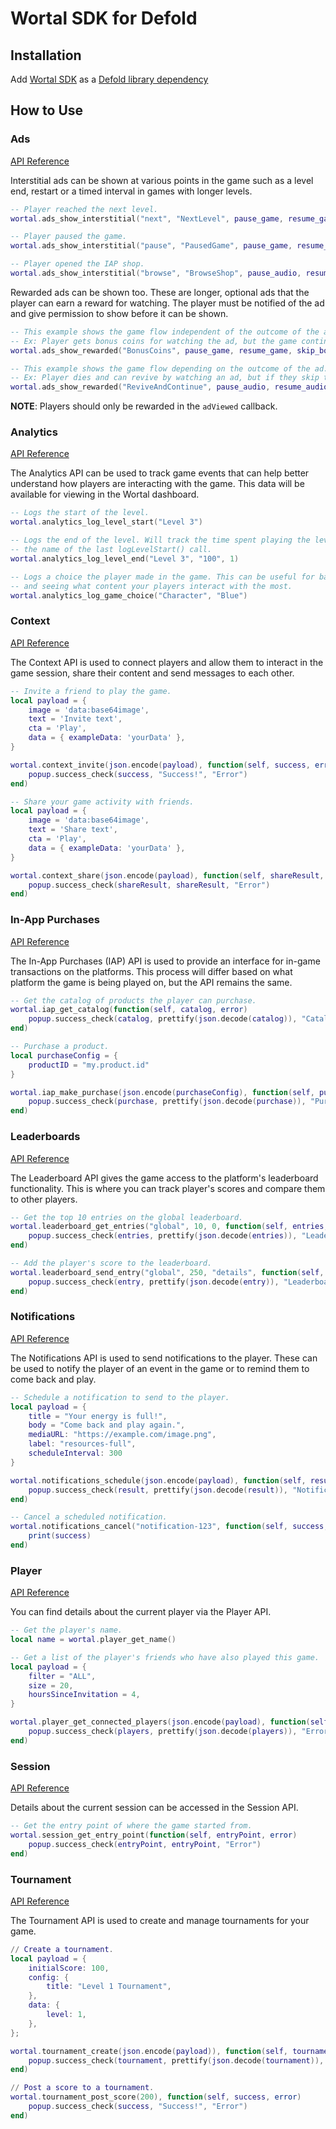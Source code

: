 # Wortal SDK for Defold

## Installation

Add [Wortal SDK](https://github.com/Digital-Will-Inc/wortal-sdk-defold/archive/master.zip) as a [Defold library dependency](http://www.defold.com/manuals/libraries/)

## How to Use

### Ads

[API Reference](https://sdk.html5gameportal.com/api/ads/)

Interstitial ads can be shown at various points in the game such as a level end, restart or a timed
interval in games with longer levels.

```lua
-- Player reached the next level.
wortal.ads_show_interstitial("next", "NextLevel", pause_game, resume_game)

-- Player paused the game.
wortal.ads_show_interstitial("pause", "PausedGame", pause_game, resume_game)

-- Player opened the IAP shop.
wortal.ads_show_interstitial("browse", "BrowseShop", pause_audio, resume_audio)
```

Rewarded ads can be shown too. These are longer, optional ads that the player can earn a reward for watching. The player
must be notified of the ad and give permission to show before it can be shown.

```lua
-- This example shows the game flow independent of the outcome of the ad.
-- Ex: Player gets bonus coins for watching the ad, but the game continues regardless of the outcome.
wortal.ads_show_rewarded("BonusCoins", pause_game, resume_game, skip_bonus, add_bonus_coins)

-- This example shows the game flow depending on the outcome of the ad.
-- Ex: Player dies and can revive by watching an ad, but if they skip the ad they lose the level.
wortal.ads_show_rewarded("ReviveAndContinue", pause_audio, resume_audio, end_game, continue_game)
```

**NOTE**: Players should only be rewarded in the `adViewed` callback.

### Analytics

[API Reference](https://sdk.html5gameportal.com/api/analytics/)

The Analytics API can be used to track game events that can help better understand how players are interacting with
the game. This data will be available for viewing in the Wortal dashboard.

```lua
-- Logs the start of the level.
wortal.analytics_log_level_start("Level 3")

-- Logs the end of the level. Will track the time spent playing the level if the name matches
-- the name of the last logLevelStart() call.
wortal.analytics_log_level_end("Level 3", "100", 1)

-- Logs a choice the player made in the game. This can be useful for balancing the game
-- and seeing what content your players interact with the most.
wortal.analytics_log_game_choice("Character", "Blue")
```

### Context

[API Reference](https://sdk.html5gameportal.com/api/context/)

The Context API is used to connect players and allow them to interact in the game session, share their content
and send messages to each other.

```lua
-- Invite a friend to play the game.
local payload = {
    image = 'data:base64image',
    text = 'Invite text',
    cta = 'Play',
    data = { exampleData: 'yourData' },
}

wortal.context_invite(json.encode(payload), function(self, success, error)
    popup.success_check(success, "Success!", "Error")
end)

-- Share your game activity with friends.
local payload = {
    image = 'data:base64image',
    text = 'Share text',
    cta = 'Play',
    data = { exampleData: 'yourData' },
}

wortal.context_share(json.encode(payload), function(self, shareResult, error)
    popup.success_check(shareResult, shareResult, "Error")
end)
```

### In-App Purchases

[API Reference](https://sdk.html5gameportal.com/api/iap/)

The In-App Purchases (IAP) API is used to provide an interface for in-game transactions on the platforms.
This process will differ based on what platform the game is being played on, but the API remains the same.

```lua
-- Get the catalog of products the player can purchase.
wortal.iap_get_catalog(function(self, catalog, error)
    popup.success_check(catalog, prettify(json.decode(catalog)), "Catalog failed")
end)

-- Purchase a product.
local purchaseConfig = {
    productID = "my.product.id"
}

wortal.iap_make_purchase(json.encode(purchaseConfig), function(self, purchase, error)
    popup.success_check(purchase, prettify(json.decode(purchase)), "Purchase failed")
end)
```

### Leaderboards

[API Reference](https://sdk.html5gameportal.com/api/leaderboard/)

The Leaderboard API gives the game access to the platform's leaderboard functionality. This is where
you can track player's scores and compare them to other players.

```lua
-- Get the top 10 entries on the global leaderboard.
wortal.leaderboard_get_entries("global", 10, 0, function(self, entries, error)
    popup.success_check(entries, prettify(json.decode(entries)), "Leaderboard get entries failed")
end)

-- Add the player's score to the leaderboard.
wortal.leaderboard_send_entry("global", 250, "details", function(self, entry, error)
    popup.success_check(entry, prettify(json.decode(entry)), "Leaderboard add failed")
end)
```

### Notifications

[API Reference](https://sdk.html5gameportal.com/api/notifications/)

The Notifications API is used to send notifications to the player. These can be used to notify the player
of an event in the game or to remind them to come back and play.

```lua
-- Schedule a notification to send to the player.
local payload = {
    title = "Your energy is full!",
    body = "Come back and play again.",
    mediaURL: "https://example.com/image.png",
    label: "resources-full",
    scheduleInterval: 300 
}

wortal.notifications_schedule(json.encode(payload), function(self, result, error)
    popup.success_check(result, prettify(json.decode(result)), "Notification schedule failed")
end)

-- Cancel a scheduled notification.
wortal.notifications_cancel("notification-123", function(self, success, error)
    print(success)
end)
```

### Player

[API Reference](https://sdk.html5gameportal.com/api/player/)

You can find details about the current player via the Player API.

```lua
-- Get the player's name.
local name = wortal.player_get_name()

-- Get a list of the player's friends who have also played this game.
local payload = {
    filter = "ALL",
    size = 20,
    hoursSinceInvitation = 4,
}

wortal.player_get_connected_players(json.encode(payload), function(self, players, error)
    popup.success_check(players, prettify(json.decode(players)), "Error")
end)
```

### Session

[API Reference](https://sdk.html5gameportal.com/api/session/)

Details about the current session can be accessed in the Session API.

```lua
-- Get the entry point of where the game started from.
wortal.session_get_entry_point(function(self, entryPoint, error)
    popup.success_check(entryPoint, entryPoint, "Error")
end)
```

### Tournament

[API Reference](https://sdk.html5gameportal.com/api/tournament/)

The Tournament API is used to create and manage tournaments for your game.

```lua
// Create a tournament.
local payload = {
    initialScore: 100,
    config: {
        title: "Level 1 Tournament",
    },
    data: {
        level: 1,
    },
};

wortal.tournament_create(json.encode(payload)), function(self, tournament, error)
    popup.success_check(tournament, prettify(json.decode(tournament)), "Error")
end)

// Post a score to a tournament.
wortal.tournament_post_score(200), function(self, success, error)
    popup.success_check(success, "Success!", "Error")
end)
```
